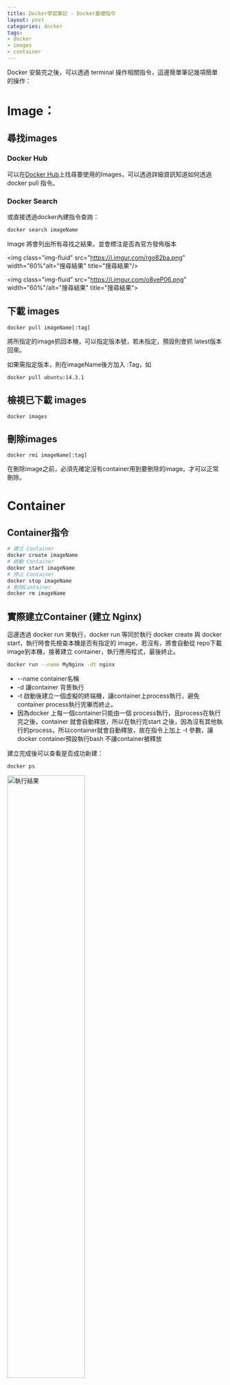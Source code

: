```yaml
---
title: Docker學習筆記 - Docker基礎指令
layout: post
categories: docker
tags:
- docker
- images
- container
---
```


Docker 安裝完之後，可以透過 terminal 操作相關指令，這邊簡單筆記幾項簡單的操作：

<!--more-->

# Image：

## 尋找images

### Docker Hub 

可以在[Docker Hub](https://hub.docker.com)上找尋要使用的Images，可以透過詳細資訊知道如何透過 docker pull 指令。

### Docker Search

或直接透過docker內建指令查詢：

```bash
docker search imageName
```

Image 將會列出所有尋找之結果，並會標注是否為官方發佈版本

<img  class="img-fluid" src="https://i.imgur.com/rgo82ba.png" width="60%"alt="搜尋結果" title="搜尋結果"/>



<img  class="img-fluid" src="https://i.imgur.com/o8veP06.png" width="60%"/alt="搜尋結果" title="搜尋結果">

## 下載 images

```
docker pull imageName[:tag]
```

將所指定的image抓回本機，可以指定版本號，若未指定，預設則會抓 latest版本回來。

如果需指定版本，則在imageName後方加入 :Tag，如 

```
docker pull ubuntu:14.3.1
```

## 檢視已下載 images

```
docker images
```

## 刪除images

```
docker rmi imageName[:tag]
```

在刪除image之前，必須先確定沒有container用到要刪除的image，才可以正常刪除。

# Container

## Container指令

```bash
# 建立 Container
docker create imageName
# 啟動 Container
docker start imageName
# 停止 Container
docker stop imageName
# 刪除Container
docker rm imageName
```

## 實際建立Container (建立 Nginx)

這邊透過 docker run 來執行，docker run 等同於執行 docker create 與 docker start，執行時會先檢查本機是否有指定的 image，若沒有，將會自動從 repo下載image到本機，接著建立 container，執行應用程式，最後終止。

``` bash
docker run --name MyNginx -dt nginx
```

* --name  container名稱
* -d 讓container 背景執行
* -t 啟動後建立一個虛擬的終端機，讓container上process執行，避免container process執行完畢而終止。
* 因為docker 上每一個container只能由一個 process執行，且process在執行完之後，container 就會自動釋放，所以在執行完start 之後，因為沒有其他執行的process，所以container就會自動釋放，故在指令上加上 -t 參數，讓docker container預設執行bash 不讓container被釋放

建立完成後可以查看是否成功新建：

```
docker ps
```
<img  class="img-fluid" src="https://i.imgur.com/BCx3W8h.png" width="60%" alt="執行結果" title="執行結果"/>


## 進入 Container

```
docker exec -it MyNginx bash
```

* -i  可以想為如果希望以透過terminal方式，輸入指令得出結果這種互動方式執行，則必須加上這參數
* -t 讓docker以虛擬 terminal 方式執行

上面文字可能很難懂，如果仍不知道實際上的用途，這邊建議是直接透過指令來觀察差異：

```bash
# 同Terminal方式執行
docker exec -it MyNginx bash

# 單純透過指令與回應方式執行，一樣可執行，但畫面相當不容易看
docker exec -i MyNginx bash

# 輸入指令後沒回應之 Terminal
docker exec -t MyNginx bash
```

如果要退出 container，則執行 **exit** 即可。



這邊僅記錄一小部分指令，docker 提供了相當多的指令，同時還有 optional的參數可供輸入，在使用時可以多搭配 --help 來查看docker提供的功能。，